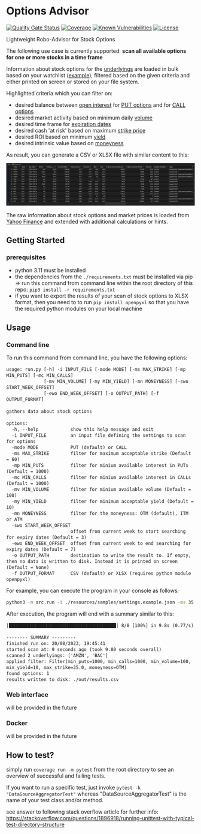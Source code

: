 # Options Advisor

[![Quality Gate Status](https://sonarcloud.io/api/project_badges/measure?project=d-lopes_options-advisor&metric=alert_status)](https://sonarcloud.io/summary/new_code?id=d-lopes_options-advisor) [![Coverage](https://sonarcloud.io/api/project_badges/measure?project=d-lopes_options-advisor&metric=coverage)](https://sonarcloud.io/summary/overall?id=d-lopes_options-advisor) [![Known Vulnerabilities](https://snyk.io/test/github/d-lopes/options-advisor/badge.svg)](<https://snyk.io/test/github/d-lopes/options-advisor>) [![License](https://img.shields.io/badge/license-MPL--2.0-blue.svg)](https://mozilla.org/MPL/2.0)

Lightweight Robo-Advisor for Stock Options

The following use case is currently supported: **scan all available options for one or more stocks in a time frame**

Information about stock options for the [underlyings](<https://www.investopedia.com/terms/u/underlying.asp>) are loaded in bulk based on your watchlist ([example](./resources/samples/settings.example.json)), filtered based on the given criteria and either printed on screen or stored on your file system.

Highlighted criteria which you can filter on:

- desired balance between [open interest](https://www.investopedia.com/terms/o/openinterest.asp) for [PUT options](<https://www.investopedia.com/terms/p/putoption.asp>) and for [CALL options](<https://www.investopedia.com/terms/c/calloption.asp>)
- desired market activity based on minimum daily [volume](https://www.investopedia.com/terms/v/volume.asp)
- desired time frame for [expiration dates](<https://www.investopedia.com/terms/e/expirationdate.asp>)
- desired cash 'at risk' based on maximum [strike price](<https://www.investopedia.com/terms/s/strikeprice.asp>)
- desired ROI based on minimum [yield](<https://www.investopedia.com/terms/y/yield.asp>)
- desired intrinsic value based on [moneyness](<https://www.investopedia.com/terms/m/moneyness.asp>)

As result, you can generate a CSV or XLSX file with similar content to this:

![example result](./doc/media/example-result.png "Example Result")

The raw information about stock options and market prices is loaded from [Yahoo Finance](https://finance.yahoo.com/) and extended with additional calculations or hints.

## Getting Started

### prerequisites

- python 3.11 must be installed
- the dependencies from the `./requirements.txt` must be installed via pip
    => run this command from command line within the root directory of this repo: `pip3 install -r requirements.txt`
- if you want to export the results of your scan of stock options to XLSX format, then you need to to run `pip install openpyxl` so that you have the required python modules on your local machine

## Usage

### Command line

To run this command from command line, you have the following options:

```console
usage: run.py [-h] -i INPUT_FILE [-mode MODE] [-ms MAX_STRIKE] [-mp MIN_PUTS] [-mc MIN_CALLS]
              [-mv MIN_VOLUME] [-my MIN_YIELD] [-mn MONEYNESS] [-swo START_WEEK_OFFSET]
              [-ewo END_WEEK_OFFSET] [-o OUTPUT_PATH] [-f OUTPUT_FORMAT]

gathers data about stock options

options:
  -h, --help            show this help message and exit
  -i INPUT_FILE         an input file defining the settings to scan for options
  -mode MODE            PUT (default) or CALL
  -ms MAX_STRIKE        filter for maximum acceptable strike (Default = 60)
  -mp MIN_PUTS          filter for minium available interest in PUTs (Default = 1000)
  -mc MIN_CALLS         filter for minium available interest in CALLs (Default = 1000)
  -mv MIN_VOLUME        filter for minium available volume (Default = 100)
  -my MIN_YIELD         filter for minimum acceptable yield (Default = 10)
  -mn MONEYNESS         filter for the moneyness: OTM (default), ITM or ATM
  -swo START_WEEK_OFFSET
                        offset from current week to start searching for expiry dates (Default = 3)
  -ewo END_WEEK_OFFSET  offset from current week to end searching for expiry dates (Default = 7)
  -o OUTPUT_PATH        destination to write the result to. If empty, then no data is written to disk. Instead it is printed on screen (Default = None)
  -f OUTPUT_FORMAT      CSV (default) or XLSX (requires python module openpyxl)
```

For example, you can execute the program in your console as follows:

```bash
python3 -m src.run -i ./resources/samples/settings.example.json -ms 35 -o ./out/results.csv
```

After execution, the program will end with a summary similar to this:

```console
|████████████████████████████████████████| 8/8 [100%] in 9.8s (0.77/s)

-------- SUMMARY ---------
finished run on: 20/08/2023, 19:45:41
started scan at: 9 seconds ago (took 9.80 seconds overall)
scanned 2 underlyings: ['AMZN', 'BAC']
applied filter: Filter(min_puts=1000, min_calls=1000, min_volume=100, min_yield=10, max_strike=35.0, moneyness=OTM)
found options: 1
results written to disk: ./out/results.csv
```

### Web interface

will be provided in the future

### Docker

will be provided in the future

## How to test?

simply run `coverage run -m pytest` from the root directory to see an overview of successful and failing tests.

If you want to run a specific test, just invoke `pytest -k "DataSourceAggregatorTest"` whereas "DataSourceAggregatorTest" is the name of your test class and/or method.


see answer to following stack overflow article for further info: <https://stackoverflow.com/questions/1896918/running-unittest-with-typical-test-directory-structure>
